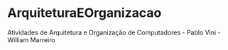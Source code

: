 # ArquiteturaEOrganizacao
Atividades de Arquitetura e Organização de Computadores - Pablo Vini - William Marreiro
